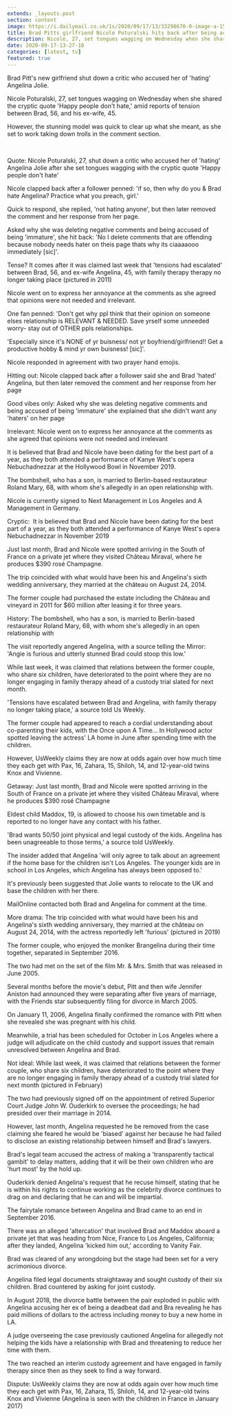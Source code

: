 ```yaml
---
extends: _layouts.post
section: content
image: https://i.dailymail.co.uk/1s/2020/09/17/13/33298670-0-image-a-15_1600344244521.jpg 
title: Brad Pitts girlfriend Nicole Poturalski hits back after being accused of  hating Angelina Jolie 
description: Nicole, 27, set tongues wagging on Wednesday when she shared the cryptic quote Happy people dont hate, amid reports of tension between Brad, 56, and his ex-wife, 45. 
date: 2020-09-17-13-27-18 
categories: [latest, tv] 
featured: true 
--- 
```

Brad Pitt's new girlfriend shut down a critic who accused her of 'hating' Angelina Jolie. 

Nicole Poturalski, 27, set tongues wagging on Wednesday when she shared the cryptic quote 'Happy people don't hate,' amid reports of tension between Brad, 56, and his ex-wife, 45. 

However, the stunning model was quick to clear up what she meant, as she set to work taking down trolls in the comment section. 

 

Quote: Nicole Poturalski, 27, shut down a critic who accused her of 'hating' Angelina Jolie after she set tongues wagging with the cryptic quote 'Happy people don't hate'

Nicole clapped back after a follower penned: 'if so, then why do you & Brad hate Angelina? Practice what you preach, girl.'

Quick to respond, she replied, 'not hating anyone', but then later removed the comment and her response from her page. 

Asked why she was deleting negative comments and being accused of being 'immature', she hit back: 'No I delete comments that are offending because nobody needs hater on theis page thats why its ciaaaaooo immediately [sic]'. 

Tense? It comes after it was claimed last week that 'tensions had escalated' between Brad, 56, and ex-wife Angelina, 45, with family therapy therapy no longer taking place (pictured in 2011)

Nicole went on to express her annoyance at the comments as she agreed that opinions were not needed and irrelevant. 

One fan penned: 'Don't get why ppl think that their opinion on someone elses relationship is RELEVANT & NEEDED. Save yrself some unneeded worry- stay out of OTHER ppls relationships. 

'Especially since it's NONE of yr buisness/ not yr boyfriend/girlfriend!! Get a productive hobby & mind yr own buisness! [sic]'.

Nicole responded in agreement with two prayer hand emojis.  

Hitting out: Nicole clapped back after a follower said she and Brad 'hated' Angelina, but then later removed the comment and her response from her page

Good vibes only: Asked why she was deleting negative comments and being accused of being 'immature' she explained that she didn't want any 'haters' on her page 

Irrelevant: Nicole went on to express her annoyance at the comments as she agreed that opinions were not needed and irrelevant

It is believed that Brad and Nicole have been dating for the best part of a year, as they both attended a performance of Kanye West's opera Nebuchadnezzar at the Hollywood Bowl in November 2019.  

The bombshell, who has a son, is married to Berlin-based restaurateur Roland Mary, 68, with whom she's allegedly in an open relationship with.

Nicole is currently signed to Next Management in Los Angeles and A Management in Germany.  

Cryptic:  It is believed that Brad and Nicole have been dating for the best part of a year, as they both attended a performance of Kanye West's opera Nebuchadnezzar in November 2019

Just last month, Brad and Nicole were spotted arriving in the South of France on a private jet where they visited Château Miraval, where he produces $390 rosé Champagne. 

The trip coincided with what would have been his and Angelina's sixth wedding anniversary, they married at the château on August 24, 2014. 

The former couple had purchased the estate including the Château and vineyard in 2011 for $60 million after leasing it for three years. 

History: The bombshell, who has a son, is married to Berlin-based restaurateur Roland Mary, 68, with whom she's allegedly in an open relationship with  

The visit reportedly angered Angelina, with a source telling the Mirror: 'Angie is furious and utterly stunned Brad could stoop this low.'

While last week, it was claimed that relations between the former couple, who share six children, have deteriorated to the point where they are no longer engaging in family therapy ahead of a custody trial slated for next month.

'Tensions have escalated between Brad and Angelina, with family therapy no longer taking place,' a source told Us Weekly. 

The former couple had appeared to reach a cordial understanding about co-parenting their kids, with the Once upon A Time... In Hollywood actor spotted leaving the actress' LA home in June after spending time with the children.

However, UsWeekly claims they are now at odds again over how much time they each get with Pax, 16, Zahara, 15, Shiloh, 14, and 12-year-old twins Knox and Vivienne. 

Getaway: Just last month, Brad and Nicole were spotted arriving in the South of France on a private jet where they visited Château Miraval, where he produces $390 rosé Champagne  

Eldest child Maddox, 19, is allowed to choose his own timetable and is reported to no longer have any contact with his father. 

'Brad wants 50/50 joint physical and legal custody of the kids. Angelina has been unagreeable to those terms,' a source told UsWeekly.

The insider added that Angelina 'will only agree to talk about an agreement if the home base for the children isn't Los Angeles. The younger kids are in school in Los Angeles, which Angelina has always been opposed to.'

It's previously been suggested that Jolie wants to relocate to the UK and base the children with her there.

MailOnline contacted both Brad and Angelina for comment at the time.   

More drama: The trip coincided with what would have been his and Angelina's sixth wedding anniversary, they married at the château on August 24, 2014, with the actress reportedly left 'furious' (pictured in 2019) 

The former couple, who enjoyed the moniker Brangelina during their time together, separated in September 2016. 

The two had met on the set of the film Mr. & Mrs. Smith that was released in June 2005.

Several months before the movie's debut, Pitt and then wife Jennifer Aniston had announced they were separating after five years of marriage, with the Friends star subsequently filing for divorce in March 2005.

On January 11, 2006, Angelina finally confirmed the romance with Pitt when she revealed she was pregnant with his child.

Meanwhile, a trial has been scheduled for October in Los Angeles where a judge will adjudicate on the child custody and support issues that remain unresolved between Angelina and Brad. 

Not ideal: While last week, it was claimed that relations between the former couple, who share six children, have deteriorated to the point where they are no longer engaging in family therapy ahead of a custody trial slated for next month (pictured in February) 

The two had previously signed off on the appointment of retired Superior Court Judge John W. Ouderkirk to oversee the proceedings; he had presided over their marriage in 2014.

However, last month, Angelina requested he be removed from the case claiming she feared he would be 'biased' against her because he had failed to disclose an existing relationship between himself and Brad's lawyers.

Brad's legal team accused the actress of making a 'transparently tactical gambit' to delay matters, adding that it will be their own children who are 'hurt most' by the hold up.  

Ouderkirk denied Angelina's request that he recuse himself, stating that he is within his rights to continue working as the celebrity divorce continues to drag on and declaring that he can and will be impartial. 

The fairytale romance between Angelina and Brad came to an end in September 2016.

There was an alleged 'altercation' that involved Brad and Maddox aboard a private jet that was heading from Nice, France to Los Angeles, California; after they landed, Angelina 'kicked him out,' according to Vanity Fair.

Brad was cleared of any wrongdoing but the stage had been set for a very acrimonious divorce.

Angelina filed legal documents straightaway and sought custody of their six children. Brad countered by asking for joint custody. 

In August 2018, the divorce battle between the pair exploded in public with Angelina accusing her ex of being a deadbeat dad and Bra revealing he has paid millions of dollars to the actress including money to buy a new home in LA.

A judge overseeing the case previously cautioned Angelina for allegedly not helping the kids have a relationship with Brad and threatening to reduce her time with them. 

The two reached an interim custody agreement and have engaged in family therapy since then as they seek to find a way forward.

Dispute: UsWeekly claims they are now at odds again over how much time they each get with Pax, 16, Zahara, 15, Shiloh, 14, and 12-year-old twins Knox and Vivienne (Angelina is seen with the children in France in January 2017)

